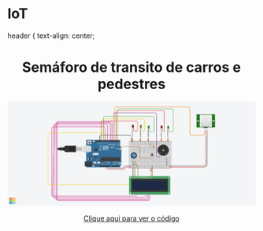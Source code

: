 # IoT
header {
  text-align: center;
<header>
<h1 class="titulo-principal">Semáforo de transito de carros e pedestres</h1>
  
<img src="Circuito do semaforo.png">


<a href="Codigo do semaforo.ino">Clique aqui para ver o código</a>
